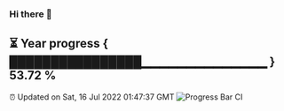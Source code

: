 ### Hi there 👋
⏳ Year progress { ████████████████▁▁▁▁▁▁▁▁▁▁▁▁▁▁ } 53.72 %
---
⏰ Updated on Sat, 16 Jul 2022 01:47:37 GMT
![Progress Bar CI](https://github.com/liununu/liununu/workflows/Progress%20Bar%20CI/badge.svg)
